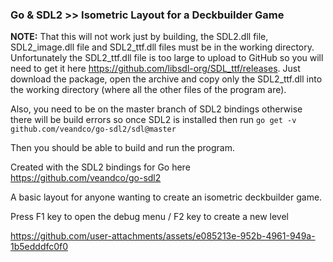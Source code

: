 ### Go & SDL2 >> Isometric Layout for a Deckbuilder Game

**NOTE:** That this will not work just by building, the SDL2.dll file, SDL2_image.dll file and SDL2_ttf.dll files must be in the working directory. Unfortunately the SDL2_ttf.dll file is too large to upload to GitHub so you will need to get it here https://github.com/libsdl-org/SDL_ttf/releases. Just download the package, open the archive and copy only the SDL2_ttf.dll into the working directory (where all the other files of the program are). 

Also, you need to be on the master branch of SDL2 bindings otherwise there will be build errors so once SDL2 is installed then run ```go get -v github.com/veandco/go-sdl2/sdl@master``` 

Then you should be able to build and run the program.

Created with the SDL2 bindings for Go here https://github.com/veandco/go-sdl2

A basic layout for anyone wanting to create an isometric deckbuilder game. 

Press F1 key to open the debug menu / F2 key to create a new level

https://github.com/user-attachments/assets/e085213e-952b-4961-949a-1b5edddfc0f0





